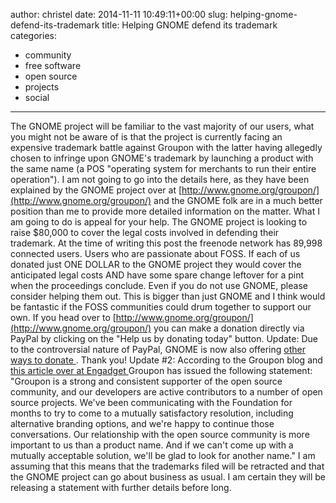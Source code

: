 author: christel
date: 2014-11-11 10:49:11+00:00
slug: helping-gnome-defend-its-trademark
title: Helping GNOME defend its trademark
categories:
- community
- free software
- open source
- projects
- social
---

The GNOME project will be familiar to the vast majority of our users, what you might not be aware of is that the project is currently facing an expensive trademark battle against Groupon with the latter having allegedly chosen to infringe upon GNOME's trademark by launching a product with the same name (a POS "operating system for merchants to run their entire operation").
I am not going to go into the details here, as they have been explained by the GNOME project over at [http://www.gnome.org/groupon/](http://www.gnome.org/groupon/) and the GNOME folk are in a much better position than me to provide more detailed information on the matter.
What I am going to do is appeal for your help. The GNOME project is looking to raise $80,000 to cover the legal costs involved in defending their trademark. At the time of writing this post the freenode network has 89,998 connected users. Users who are passionate about FOSS.
If each of us donated just ONE DOLLAR to the GNOME project they would cover the anticipated legal costs AND have some spare change leftover for a pint when the proceedings conclude.
Even if you do not use GNOME, please consider helping them out. This is bigger than just GNOME and I think would be fantastic if the FOSS communities could drum together to support our own.
If you head over to [http://www.gnome.org/groupon/](http://www.gnome.org/groupon/) you can make a donation directly via PayPal by clicking on the "Help us by donating today" button.
Update: Due to the controversial nature of PayPal, GNOME is now also offering [ other ways to donate ](https://www.gnome.org/friends/other-ways-to-donate).
Thank you!
Update #2: According to the Groupon blog and [this article over at Engadget ](http://www.engadget.com/2014/11/11/groupon-gnome-foundation-trademark-war/)Groupon has issued the following statement: "Groupon is a strong and consistent supporter of the open source community, and our developers are active contributors to a number of open source projects. We've been communicating with the Foundation for months to try to come to a mutually satisfactory resolution, including alternative branding options, and we're happy to continue those conversations. Our relationship with the open source community is more important to us than a product name. And if we can't come up with a mutually acceptable solution, we'll be glad to look for another name."
I am assuming that this means that the trademarks filed will be retracted and that the GNOME project can go about business as usual. I am certain they will be releasing a statement with further details before long.
